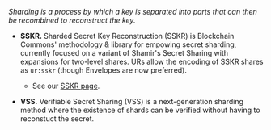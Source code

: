 _Sharding is a process by which a key is separated into parts that can then be recombined to reconstruct the key._

* **SSKR.** Sharded Secret Key Reconstruction (SSKR) is Blockchain Commons' methodology & library for empowing secret sharding, currently focused on a variant of Shamir's Secret Sharing with expansions for two-level shares. URs allow the encoding of SSKR shares as `ur:sskr` (though Envelopes are now preferred).
   * See our [SSKR page](/sskr/).
 
* **VSS.** Verifiable Secret Sharing (VSS) is a next-generation sharding method where the existence of shards can be verified without having to reconstuct the secret.
